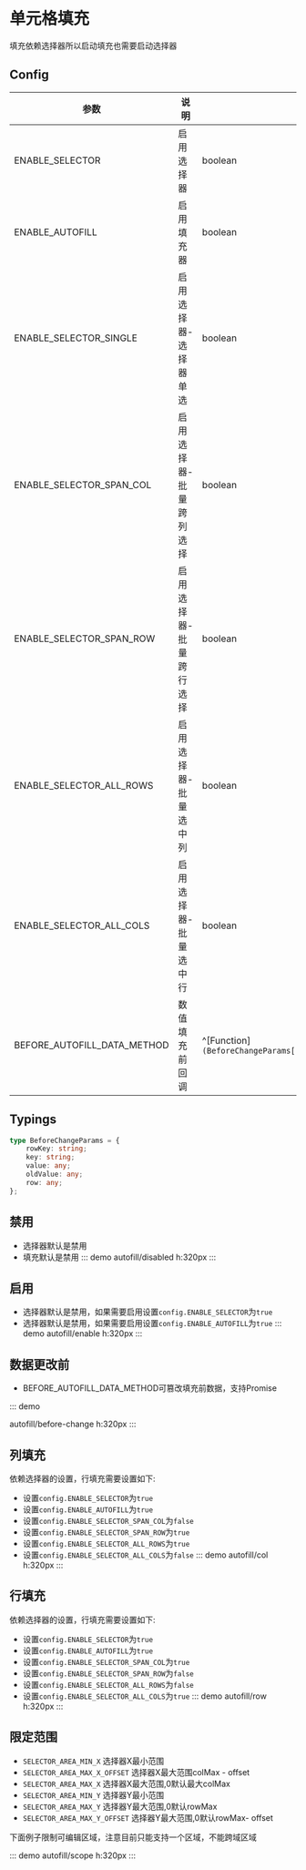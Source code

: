 # 单元格填充

填充依赖选择器所以启动填充也需要启动选择器

## Config

| 参数                     | 说明                    | 类型     | 默认值 |
| ------------------------ | ----------------------- | -------  | ------ |
| ENABLE_SELECTOR          | 启用选择器              | boolean     | false   |
| ENABLE_AUTOFILL          | 启用填充器              | boolean      | false   |
| ENABLE_SELECTOR_SINGLE   | 启用选择器-选择器单选   | boolean      | false  |
| ENABLE_SELECTOR_SPAN_COL | 启用选择器-批量跨列选择 | boolean      | true   |
| ENABLE_SELECTOR_SPAN_ROW | 启用选择器-批量跨行选择 | boolean       | true   |
| ENABLE_SELECTOR_ALL_ROWS | 启用选择器-批量选中列   | boolean    | true   |
| ENABLE_SELECTOR_ALL_COLS | 启用选择器-批量选中行   | boolean      | true   |
| BEFORE_AUTOFILL_DATA_METHOD | 数值填充前回调 | ^[Function]`(BeforeChangeParams[])=>BeforeChangeParams[]\|Promise<BeforeChangeParams[]>` | — | — |

## Typings

``` ts
type BeforeChangeParams = {
    rowKey: string;
    key: string;
    value: any;
    oldValue: any;
    row: any;
};
```

## 禁用

- 选择器默认是禁用
- 填充默认是禁用
::: demo
autofill/disabled
h:320px
:::

## 启用

- 选择器默认是禁用，如果需要启用设置`config.ENABLE_SELECTOR`为`true`
- 选择器默认是禁用，如果需要启用设置`config.ENABLE_AUTOFILL`为`true`
::: demo
autofill/enable
h:320px
:::

## 数据更改前

- BEFORE_AUTOFILL_DATA_METHOD可篡改填充前数据，支持Promise
  
::: demo

autofill/before-change
h:320px
:::


## 列填充
依赖选择器的设置，行填充需要设置如下:
- 设置`config.ENABLE_SELECTOR`为`true`
- 设置`config.ENABLE_AUTOFILL`为`true`
- 设置`config.ENABLE_SELECTOR_SPAN_COL`为`false`
- 设置`config.ENABLE_SELECTOR_SPAN_ROW`为`true`
- 设置`config.ENABLE_SELECTOR_ALL_ROWS`为`true`
- 设置`config.ENABLE_SELECTOR_ALL_COLS`为`false`
::: demo
autofill/col
h:320px
:::

## 行填充

依赖选择器的设置，行填充需要设置如下:
- 设置`config.ENABLE_SELECTOR`为`true`
- 设置`config.ENABLE_AUTOFILL`为`true`
- 设置`config.ENABLE_SELECTOR_SPAN_COL`为`true`
- 设置`config.ENABLE_SELECTOR_SPAN_ROW`为`false`
- 设置`config.ENABLE_SELECTOR_ALL_ROWS`为`false`
- 设置`config.ENABLE_SELECTOR_ALL_COLS`为`true`
::: demo
autofill/row
h:320px
:::

## 限定范围
-   `SELECTOR_AREA_MIN_X` 选择器X最小范围
-   `SELECTOR_AREA_MAX_X_OFFSET` 选择器X最大范围colMax - offset
-   `SELECTOR_AREA_MAX_X` 选择器X最大范围,0默认最大colMax
-   `SELECTOR_AREA_MIN_Y` 选择器Y最小范围
-   `SELECTOR_AREA_MAX_Y` 选择器Y最大范围,0默认rowMax
-   `SELECTOR_AREA_MAX_Y_OFFSET` 选择器Y最大范围,0默认rowMax- offset

下面例子限制可编辑区域，注意目前只能支持一个区域，不能跨域区域

::: demo
autofill/scope
h:320px
:::